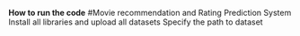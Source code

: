 **How to run the code**
#Movie recommendation and Rating Prediction System
Install all libraries and upload all datasets 
Specify the path to dataset 
